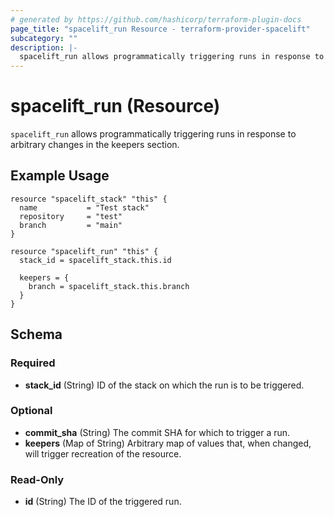 ```yaml
---
# generated by https://github.com/hashicorp/terraform-plugin-docs
page_title: "spacelift_run Resource - terraform-provider-spacelift"
subcategory: ""
description: |-
  spacelift_run allows programmatically triggering runs in response to arbitrary changes in the keepers section.
---
```


# spacelift_run (Resource)

`spacelift_run` allows programmatically triggering runs in response to arbitrary changes in the keepers section.

## Example Usage

```hcl
resource "spacelift_stack" "this" {
  name           = "Test stack"
  repository     = "test"
  branch         = "main"
}

resource "spacelift_run" "this" {
  stack_id = spacelift_stack.this.id

  keepers = {
    branch = spacelift_stack.this.branch
  }
}
```

<!-- schema generated by tfplugindocs -->
## Schema

### Required

- **stack_id** (String) ID of the stack on which the run is to be triggered.

### Optional

- **commit_sha** (String) The commit SHA for which to trigger a run.
- **keepers** (Map of String) Arbitrary map of values that, when changed, will trigger recreation of the resource.

### Read-Only

- **id** (String) The ID of the triggered run.


